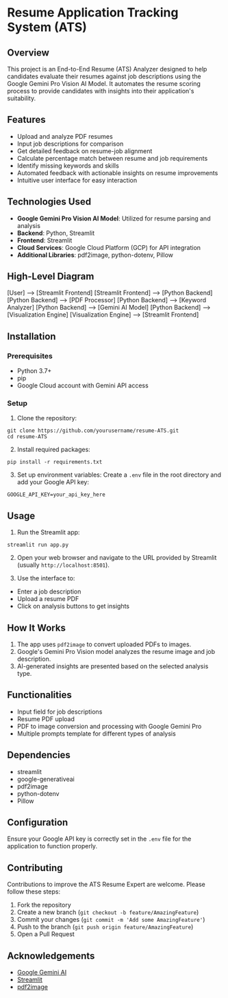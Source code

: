 # Resume Application Tracking System (ATS)

## Overview
This project is an End-to-End Resume (ATS) Analyzer designed to help candidates evaluate their resumes against job descriptions using the Google Gemini Pro Vision AI Model. It automates the resume scoring process to provide candidates with insights into their application's suitability.

## Features
- Upload and analyze PDF resumes
- Input job descriptions for comparison
- Get detailed feedback on resume-job alignment
- Calculate percentage match between resume and job requirements
- Identify missing keywords and skills
- Automated feedback with actionable insights on resume improvements
- Intuitive user interface for easy interaction

## Technologies Used
- **Google Gemini Pro Vision AI Model**: Utilized for resume parsing and analysis
- **Backend**: Python, Streamlit
- **Frontend**: Streamlit
- **Cloud Services**: Google Cloud Platform (GCP) for API integration
- **Additional Libraries**: pdf2image, python-dotenv, Pillow

## High-Level Diagram
[User] --> [Streamlit Frontend]
[Streamlit Frontend] --> [Python Backend]
[Python Backend] --> [PDF Processor]
[Python Backend] --> [Keyword Analyzer]
[Python Backend] --> [Gemini AI Model]
[Python Backend] --> [Visualization Engine]
[Visualization Engine] --> [Streamlit Frontend]

## Installation

### Prerequisites
- Python 3.7+
- pip
- Google Cloud account with Gemini API access

### Setup
1. Clone the repository:
```
git clone https://github.com/yourusername/resume-ATS.git
cd resume-ATS
```

2. Install required packages:
```
pip install -r requirements.txt
```

3. Set up environment variables:
Create a `.env` file in the root directory and add your Google API key:
```
GOOGLE_API_KEY=your_api_key_here
```


## Usage
1. Run the Streamlit app:
```
streamlit run app.py
```


2. Open your web browser and navigate to the URL provided by Streamlit (usually `http://localhost:8501`).

3. Use the interface to:
- Enter a job description
- Upload a resume PDF
- Click on analysis buttons to get insights

## How It Works
1. The app uses `pdf2image` to convert uploaded PDFs to images.
2. Google's Gemini Pro Vision model analyzes the resume image and job description.
3. AI-generated insights are presented based on the selected analysis type.

## Functionalities
- Input field for job descriptions
- Resume PDF upload
- PDF to image conversion and processing with Google Gemini Pro
- Multiple prompts template for different types of analysis

## Dependencies
- streamlit
- google-generativeai
- pdf2image
- python-dotenv
- Pillow

## Configuration
Ensure your Google API key is correctly set in the `.env` file for the application to function properly.

## Contributing
Contributions to improve the ATS Resume Expert are welcome. Please follow these steps:
1. Fork the repository
2. Create a new branch (`git checkout -b feature/AmazingFeature`)
3. Commit your changes (`git commit -m 'Add some AmazingFeature'`)
4. Push to the branch (`git push origin feature/AmazingFeature`)
5. Open a Pull Request


## Acknowledgements
- [Google Gemini AI](https://ai.google.dev/)
- [Streamlit](https://streamlit.io/)
- [pdf2image](https://github.com/Belval/pdf2image)
